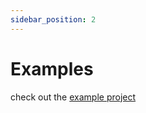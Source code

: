 ```yaml
---
sidebar_position: 2
---
```

# Examples

check out the [example project](https://github.com/foldright/auto-pipeline/tree/main/auto-pipeline-examples/src/main/java/com/foldright/examples)


